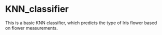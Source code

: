 # KNN_classifier
This is a basic KNN classifier, which predicts the type of Iris flower based on flower measurements.
